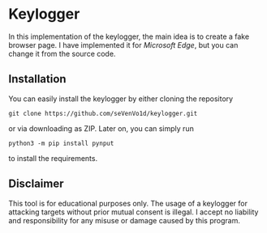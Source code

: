# Keylogger

In this implementation of the keylogger, the main idea is to create a fake browser page. I have implemented it for *Microsoft Edge*, but you can change it from the source code.

## Installation

You can easily install the keylogger by either cloning the repository

    git clone https://github.com/seVenVo1d/keylogger.git

or via downloading as ZIP. Later on, you can simply run

    python3 -m pip install pynput

to install the requirements.

## Disclaimer

This tool is for educational purposes only. The usage of a keylogger for attacking targets without prior mutual consent is illegal. I accept no liability and responsibility for any misuse or damage caused by this program.
